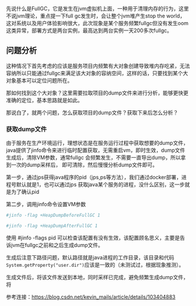 先说什么是FullGC，它是发生在jvm虚拟机上面，一种用于清理内存的行为，这里不说jvm理论，重点提一下full gc发生时，会让整个jvm堆产生stop the world，这对系统以及用户体验影响很大，此次现象是某个服务频繁fullgc但没有发生oom这类异常，部署方式是两台实例，最高达到两台实例一天200多次fullgc。

## 问题分析

这种情况下首先考虑的应该是服务项目内频繁有大对象创建导致堆内存吃紧，无法容纳所以只能通过fullgc来满足该大对象的容纳空间，这样的话，只要找到某个大对象基本可以定位问题所在。

那如何找到这个大对象？这里需要拉取项目的dump文件来进行分析，能够更快更准确的定位，基本思路就是如此。

那说白了，就两个问题，怎么获取项目的dump文件？获取下来后怎么分析？

### 获取dump文件

由于服务在生产环境运行，理想状态是在服务运行过程中获取想要的dump文件，java提供了jinfo命令来进行临时配置获取，无需重启vm，即时生效，dump文件生成后，清除VM参数，通常fullgc 会频繁发生，不需要一直导出dump，所以拿到一次的dump采样后， 即可清除，然后慢慢分析dump文件即可。

第一步，通过jps获得java程序的pid（jps,ps等方法），我们通过docker部署，进程号默认就是1，也可以通过jps 获取java某个服务的进程，没什么区别，这一步就是为了确认pid

第二步，调用jinfo命令设置VM参数

```bash
#jinfo -flag +HeapDumpBeforeFullGC 1

#jinfo -flag +HeapDumpAfterFullGC 1
```

使用 #jinfo -flags pid 可以检查该配置有没有生效，该配置顾名思义，主要是告诉jvm在fullgc之前和之后生成dump文件。

生成后注意下路径问题，默认路径就是java进程的工作目录，该目录和代码`System.getProperty("user.dir")`应该是一致的（未测试过，根据现象推测）。

生成文件后，将该文件发送到本地，同时采样已完成，避免频繁生成dump文件，将



参考连接：https://blog.csdn.net/kevin_mails/article/details/103404883